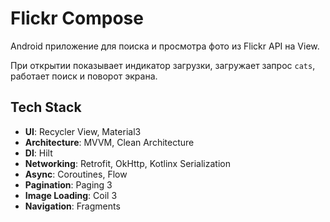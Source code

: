 # Flickr Compose

Android приложение для поиска и просмотра фото из Flickr API на View.

При открытии показывает индикатор загрузки, загружает запрос `cats`, работает поиск и поворот экрана.

## Tech Stack

- **UI**: Recycler View, Material3
- **Architecture**: MVVM, Clean Architecture
- **DI**: Hilt
- **Networking**: Retrofit, OkHttp, Kotlinx Serialization
- **Async**: Coroutines, Flow
- **Pagination**: Paging 3
- **Image Loading**: Coil 3
- **Navigation**: Fragments
